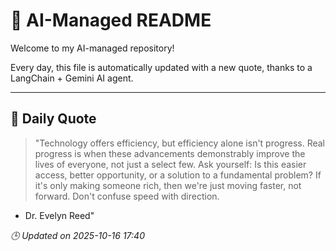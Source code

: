 # 🧠 AI-Managed README

Welcome to my AI-managed repository!

Every day, this file is automatically updated with a new quote, thanks to a LangChain + Gemini AI agent.

---

## 📅 Daily Quote

> "Technology offers efficiency, but efficiency alone isn't progress. Real progress is when these advancements demonstrably improve the lives of everyone, not just a select few. Ask yourself: Is this easier access, better opportunity, or a solution to a fundamental problem? If it's only making someone rich, then we're just moving faster, not forward. Don't confuse speed with direction.

- Dr. Evelyn Reed"

*🕒 Updated on 2025-10-16 17:40*